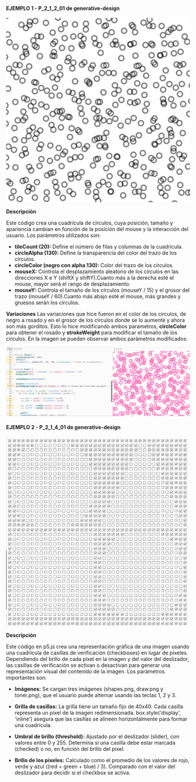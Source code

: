 #### EJEMPLO 1 - P_2_1_2_01 de generative-design

![Cuandro Comparativo](../../../../assets/ejemplo11.png)

**Descripción**

Este código crea una cuadrícula de círculos, cuya posición, tamaño y apariencia cambian en función de la posición del mouse y la interacción del usuario. Los parámetros utilizados son:
- **tileCount (20):** Define el número de filas y columnas de la cuadrícula.
- **circleAlpha (130):** Define la transparencia del color del trazo de los círculos.
- **circleColor (negro con alpha 130):** Color del trazo de los círculos.
- **mouseX:** Controla el desplazamiento aleatorio de los círculos en las direcciones X e Y (shiftX y shiftY).Cuanto más a la derecha esté el mouse, mayor será el rango de desplazamiento.
- **mouseY:** Controla el tamaño de los círculos (mouseY / 15) y el grosor del trazo (mouseY / 60).Cuanto más abajo esté el mouse, más grandes y gruesos serán los círculos.

**Variaciones**
Las variaciones que hice fueron en el color de los circulos, de negro a rosado y en el grosor de los circulos donde se lo aumenté y ahora son más gorditos. Esto lo hice modificando ambos parametros, **circleColor** para obtener el rosado y **strokeWeight** para modificar el tamaño de los circulos. 
En la imagen se pueden observar ambos parámetros modificados:

![Cuandro Comparativo](../../../../assets/ejemplo12.png)

#### EJEMPLO 2 - P_2_1_4_01 de generative-design

![Cuandro Comparativo](../../../../assets/ejemplo13.png)

**Descripción**

Este código en p5.js crea una representación gráfica de una imagen usando una cuadrícula de casillas de verificación (checkboxes) en lugar de píxeles. Dependiendo del brillo de cada píxel en la imagen y del valor del deslizador, las casillas de verificación se activan o desactivan para generar una representación visual del contenido de la imagen. Los parámetros importantes son: 

- **Imágenes:** Se cargan tres imágenes (shapes.png, draw.png y toner.png), que el usuario puede alternar usando las teclas 1, 2 y 3.

- **Grilla de casillas:** La grilla tiene un tamaño fijo de 40x40. Cada casilla representa un píxel de la imagen redimensionada. box.style('display', 'inline') asegura que las casillas se alineen horizontalmente para formar una cuadrícula.

- **Umbral de brillo (threshold):** Ajustado por el deslizador (slider), con valores entre 0 y 255. Determina si una casilla debe estar marcada (checked) o no, en función del brillo del píxel.

- **Brillo de los píxeles:** Calculado como el promedio de los valores de rojo, verde y azul ((red + green + blue) / 3). Comparado con el valor del deslizador para decidir si el checkbox se activa.
